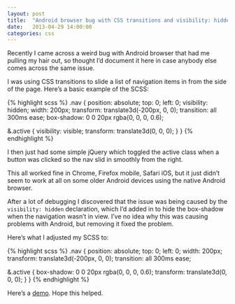```yaml
---
layout: post
title:  "Android browser bug with CSS transitions and visibility: hidden"
date:   2013-04-29 14:00:00
categories: css
---
```


Recently I came across a weird bug with Android browser that had me pulling my hair out, so thought I’d document it here in case anybody else comes across the same issue.

I was using CSS transitions to slide a list of navigation items in from the side of the page. Here’s a basic example of the SCSS:

{% highlight scss %}
.nav {
   position: absolute;
   top: 0;
   left: 0;
   visibility: hidden;
   width: 200px;
   transform: translate3d(-200px, 0, 0);
   transition: all 300ms ease;
   box-shadow: 0 0 20px rgba(0, 0, 0, 0.6);

   &.active {
      visibility: visible;
      transform: translate3d(0, 0, 0);
  }
}
{% endhighlight %}

I then just had some simple jQuery which toggled the active class when a button was clicked so the nav slid in smoothly from the right.

This all worked fine in Chrome, Firefox mobile, Safari iOS, but it just didn’t seem to work at all on some older Android devices using the native Android browser.

After a lot of debugging I discovered that the issue was being caused by the `visibility: hidden` declaration, which I’d added in to hide the box-shadow when the navigation wasn’t in view. I’ve no idea why this was causing problems with Android, but removing it fixed the problem.

Here’s what I adjusted my SCSS to:

{% highlight scss %}
.nav {
   position: absolute;
   top: 0;
   left: 0;
   width: 200px;
   transform: translate3d(-200px, 0, 0);
   transition: all 300ms ease;

   &.active {
      box-shadow: 0 0 20px rgba(0, 0, 0, 0.6);
      transform: translate3d(0, 0, 0);
  }
}
{% endhighlight %}

Here’s a [demo][demo]. Hope this helped.

[demo]: http://jsfiddle.net/matthall/nCedW/

